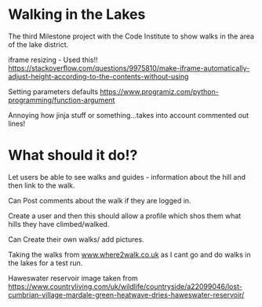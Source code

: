 # Walking in the Lakes

The third Milestone project with the Code Institute to show walks in the area of the lake district.

iframe resizing - Used this!!
https://stackoverflow.com/questions/9975810/make-iframe-automatically-adjust-height-according-to-the-contents-without-using

Setting parameters defaults
https://www.programiz.com/python-programming/function-argument


Annoying how jinja stuff or something...takes into account commented out lines!


# What should it do!?

Let users be able to see walks and guides - information about the hill and then link to the walk. 

Can Post comments about the walk if they are logged in.

Create a user and then this should allow a profile which shos them what hills they have climbed/walked.

Can Create their own walks/ add pictures.


Taking the walks from www.where2walk.co.uk as I cant go and do walks in the lakes for a test run.

Haweswater reservoir image taken from https://www.countryliving.com/uk/wildlife/countryside/a22099046/lost-cumbrian-village-mardale-green-heatwave-dries-haweswater-reservoir/

